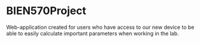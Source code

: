 # BIEN570Project
Web-application created for users who have access to our new device to be able to easily calculate important parameters when working in the lab.
